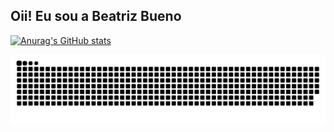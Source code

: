 ## Oii! Eu sou a Beatriz Bueno

[![Anurag's GitHub stats](https://github-readme-stats.vercel.app/api?username=Buenoobeatriz&theme=dracula)](https://github.com/anuraghazra/github-readme-stats)

 <picture>
  <source media="(prefers-color-scheme: dark)" srcset="https://raw.githubusercontent.com/AecioJose/AecioJose/output/github-contribution-grid-snake-dark.svg">
  <source media="(prefers-color-scheme: light)" srcset="https://raw.githubusercontent.com/Buenoobeatriz/Buenoobeatriz/output/github-contribution-grid-snake.svg">
  <img alt="github contribution grid snake animation" src="https://raw.githubusercontent.com/AecioJose/AecioJose/output/github-contribution-grid-snake.svg">
</picture>
